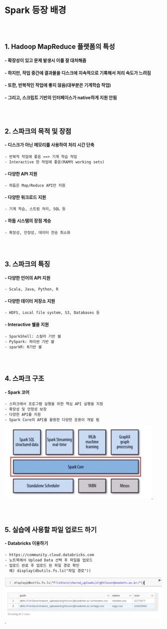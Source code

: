 <h1> Spark 등장 배경</h1>

<br><br>

<h2> 1. Hadoop MapReduce 플랫폼의 특성 </h2>

#### - 확장성이 있고 문제 발생시 이를 잘 대처해줌
#### - 하지만, 작업 중간에 결과물을 디스크에 지속적으로 기록해서 처리 속도가 느려짐
#### - 또한, 반복적인 작업에 좋지 않음(대부분은 기계학습 작업)
#### - 그리고, 스크립트 기반의 인터페이스가 native하게 지원 안됨

<br><br>

<h2> 2. 스파크의 목적 및 장점 </h2>

#### - 디스크가 아닌 메모리를 사용하여 처리 시간 단축
    - 반복적 작업에 좋음 ==> 기계 학습 작업
    - Interactive 한 작업에 좋음(RAM의 working sets)
#### - 다양한 API 지원
    - 하둡은 Map/Reduce API만 지원
#### - 다양한 워크로드 지원
    - 기계 학습, 스트림 처리, SQL 등
#### - 하둡 시스템의 장점 계승
    - 확장성, 안정성, 데이터 전송 최소화

<br><br>


<h2> 3. 스파크의 특징 </h2>

#### - 다양한 언어의 API 지원
    - Scala, Java, Python, R
#### - 다양한 데이터 저장소 지원
    - HDFS, Local file system, S3, Databases 등
#### - Interactive 쉘을 지원
    - SparkShell: 스칼라 기반 쉘
    - PySpark: 파이썬 기반 쉘
    - sparkR: R기반 쉘

<br><br>


<h2> 4. 스파크 구조 </h2>

#### - Spark 코어
    - 스파크에서 프로그램 실행을 위한 핵심 API 실행을 지원
    - 확장성 및 안정성 보장
    - 다양한 API를 지원
    - Spark Core의 API를 활용한 다양한 응용이 개발 됨

![Spark Core](https://github.com/daldalhada/bigdata/blob/main/images/spark/spark(1).png).


<br><br>


<h2> 5. 실습에 사용할 파일 업로드 하기 </h2>

#### - Databricks 이용하기
    - https://community.cloud.databricks.com
    - 노트북에서 Upload Data 선택 후 파일을 업로드
    - 업로드 완료 후 업로드 된 파일 경로 확인
      예) display(dbutils.fs.ls("파일 경로"))

![Spark](https://github.com/daldalhada/bigdata/blob/main/images/spark/spark(2).png).


<br><br>


